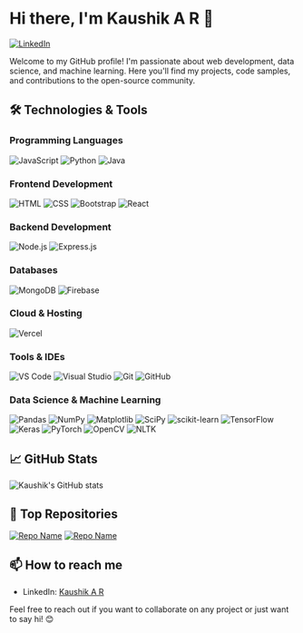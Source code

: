 # Hi there, I'm Kaushik A R 👋

[![LinkedIn](https://img.shields.io/badge/LinkedIn-Kaushik%20A%20R-blue?style=flat-square&logo=linkedin)](https://www.linkedin.com/in/kaushik-a-r-405673221/?originalSubdomain=in)

Welcome to my GitHub profile! I'm passionate about web development, data science, and machine learning. Here you'll find my projects, code samples, and contributions to the open-source community.

## 🛠️ Technologies & Tools

### Programming Languages
![JavaScript](https://img.shields.io/badge/-JavaScript-333333?style=flat-square&logo=javascript)
![Python](https://img.shields.io/badge/-Python-333333?style=flat-square&logo=python)
![Java](https://img.shields.io/badge/-Java-333333?style=flat-square&logo=java)

### Frontend Development
![HTML](https://img.shields.io/badge/-HTML-333333?style=flat-square&logo=html5)
![CSS](https://img.shields.io/badge/-CSS-333333?style=flat-square&logo=css3)
![Bootstrap](https://img.shields.io/badge/-Bootstrap-333333?style=flat-square&logo=bootstrap)
![React](https://img.shields.io/badge/-React-333333?style=flat-square&logo=react)

### Backend Development
![Node.js](https://img.shields.io/badge/-Node.js-333333?style=flat-square&logo=node.js)
![Express.js](https://img.shields.io/badge/-Express.js-333333?style=flat-square&logo=express)

### Databases
![MongoDB](https://img.shields.io/badge/-MongoDB-333333?style=flat-square&logo=mongodb)
![Firebase](https://img.shields.io/badge/-Firebase-333333?style=flat-square&logo=firebase)

### Cloud & Hosting
![Vercel](https://img.shields.io/badge/-Vercel-333333?style=flat-square&logo=vercel)

### Tools & IDEs
![VS Code](https://img.shields.io/badge/-VS%20Code-333333?style=flat-square&logo=visual-studio-code)
![Visual Studio](https://img.shields.io/badge/-Visual%20Studio-333333?style=flat-square&logo=visual-studio)
![Git](https://img.shields.io/badge/-Git-333333?style=flat-square&logo=git)
![GitHub](https://img.shields.io/badge/-GitHub-333333?style=flat-square&logo=github)

### Data Science & Machine Learning
![Pandas](https://img.shields.io/badge/-Pandas-333333?style=flat-square&logo=pandas)
![NumPy](https://img.shields.io/badge/-NumPy-333333?style=flat-square&logo=numpy)
![Matplotlib](https://img.shields.io/badge/-Matplotlib-333333?style=flat-square&logo=matplotlib)
![SciPy](https://img.shields.io/badge/-SciPy-333333?style=flat-square&logo=scipy)
![scikit-learn](https://img.shields.io/badge/-scikit--learn-333333?style=flat-square&logo=scikit-learn)
![TensorFlow](https://img.shields.io/badge/-TensorFlow-333333?style=flat-square&logo=tensorflow)
![Keras](https://img.shields.io/badge/-Keras-333333?style=flat-square&logo=keras)
![PyTorch](https://img.shields.io/badge/-PyTorch-333333?style=flat-square&logo=pytorch)
![OpenCV](https://img.shields.io/badge/-OpenCV-333333?style=flat-square&logo=opencv)
![NLTK](https://img.shields.io/badge/-NLTK-333333?style=flat-square&logo=nltk)

## 📈 GitHub Stats

![Kaushik's GitHub stats](https://github-readme-stats.vercel.app/api?username=kaushikar11&show_icons=true&theme=radical)

## 🌟 Top Repositories

[![Repo Name](https://github-readme-stats.vercel.app/api/pin/?username=kaushikar11&repo=Repo-Name&theme=radical)](https://github.com/kaushikar11/Repo-Name)
[![Repo Name](https://github-readme-stats.vercel.app/api/pin/?username=kaushikar11&repo=Repo-Name&theme=radical)](https://github.com/kaushikar11/Repo-Name)

## 📫 How to reach me

- LinkedIn: [Kaushik A R](https://www.linkedin.com/in/kaushik-a-r-405673221/?originalSubdomain=in)

Feel free to reach out if you want to collaborate on any project or just want to say hi! 😊
